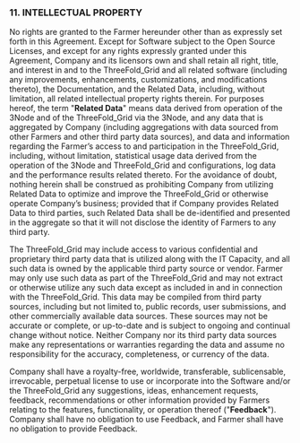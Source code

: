 ### 11. INTELLECTUAL PROPERTY

No rights are granted to the Farmer hereunder other than as expressly set forth in this Agreement. Except for Software subject to the Open Source Licenses, and except for any rights expressly granted under this Agreement, Company and its licensors own and shall retain all right, title, and interest in and to the ThreeFold_Grid and all related software (including any improvements, enhancements, customizations, and modifications thereto), the Documentation, and the Related Data, including, without limitation, all related intellectual property rights therein. For purposes hereof, the term "**Related Data**" means data derived from operation of the 3Node and of the ThreeFold_Grid via the 3Node, and any data that is aggregated by Company (including aggregations with data sourced from other Farmers and other third party data sources), and data and information regarding the Farmer’s access to and participation in the ThreeFold_Grid, including, without limitation, statistical usage data derived from the operation of the 3Node and ThreeFold_Grid and configurations, log data and the performance results related thereto. For the avoidance of doubt, nothing herein shall be construed as prohibiting Company from utilizing Related Data to optimize and improve the ThreeFold_Grid or otherwise operate Company’s business; provided that if Company provides Related Data to third parties, such Related Data shall be de-identified and presented in the aggregate so that it will not disclose the identity of Farmers to any third party.

The ThreeFold_Grid may include access to various confidential and proprietary third party data that is utilized along with the IT Capacity, and all such data is owned by the applicable third party source or vendor. Farmer may only use such data as part of the ThreeFold_Grid and may not extract or otherwise utilize any such data except as included in and in connection with the ThreeFold_Grid. This data may be compiled from third party sources, including but not limited to, public records, user submissions, and other commercially available data sources. These sources may not be accurate or complete, or up-to-date and is subject to ongoing and continual change without notice. Neither Company nor its third party data sources make any representations or warranties regarding the data and assume no responsibility for the accuracy, completeness, or currency of the data.

Company shall have a royalty-free, worldwide, transferable, sublicensable, irrevocable, perpetual license to use or incorporate into the Software and/or the ThreeFold_Grid any suggestions, ideas, enhancement requests, feedback, recommendations or other information provided by Farmers relating to the features, functionality, or operation thereof ("**Feedback**"). Company shall have no obligation to use Feedback, and Farmer shall have no obligation to provide Feedback.
